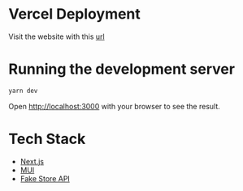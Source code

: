# Vercel Deployment

Visit the website with this [url](https://kbao-fe.vercel.app/)

# Running the development server

```bash
yarn dev
```

Open [http://localhost:3000](http://localhost:3000) with your browser to see the result.

# Tech Stack

- [Next.js](https://nextjs.org/)
- [MUI](https://mui.com/)
- [Fake Store API](https://fakestoreapi.com/)
